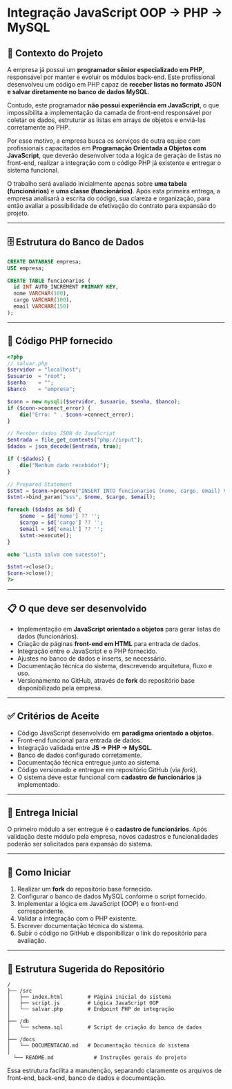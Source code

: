 # Integração JavaScript OOP → PHP → MySQL

## 📖 Contexto do Projeto

A empresa já possui um **programador sênior especializado em PHP**, responsável por manter e evoluir os módulos back-end.
Este profissional desenvolveu um código em PHP capaz de **receber listas no formato JSON e salvar diretamente no banco de dados MySQL**.

Contudo, este programador **não possui experiência em JavaScript**, o que impossibilita a implementação da camada de front-end responsável por coletar os dados, estruturar as listas em arrays de objetos e enviá-las corretamente ao PHP.

Por esse motivo, a empresa busca os serviços de outra equipe com profissionais capacitados em **Programação Orientada a Objetos com JavaScript**, que deverão desenvolver toda a lógica de geração de listas no front-end, realizar a integração com o código PHP já existente e entregar o sistema funcional.

O trabalho será avaliado inicialmente apenas sobre **uma tabela (funcionários)** e **uma classe (funcionários)**.
Após esta primeira entrega, a empresa analisará a escrita do código, sua clareza e organização, para então avaliar a possibilidade de efetivação do contrato para expansão do projeto.

---

## 🗄️ Estrutura do Banco de Dados

```sql
CREATE DATABASE empresa;
USE empresa;

CREATE TABLE funcionarios (
  id INT AUTO_INCREMENT PRIMARY KEY,
  nome VARCHAR(100),
  cargo VARCHAR(100),
  email VARCHAR(150)
);
```

---

## 🔗 Código PHP fornecido

```php
<?php
// salvar.php
$servidor = "localhost";
$usuario  = "root";
$senha    = "";
$banco    = "empresa";

$conn = new mysqli($servidor, $usuario, $senha, $banco);
if ($conn->connect_error) {
    die("Erro: " . $conn->connect_error);
}

// Receber dados JSON do JavaScript
$entrada = file_get_contents("php://input");
$dados = json_decode($entrada, true);

if (!$dados) {
    die("Nenhum dado recebido!");
}

// Prepared Statement
$stmt = $conn->prepare("INSERT INTO funcionarios (nome, cargo, email) VALUES (?, ?, ?)");
$stmt->bind_param("sss", $nome, $cargo, $email);

foreach ($dados as $d) {
    $nome  = $d['nome'] ?? '';
    $cargo = $d['cargo'] ?? '';
    $email = $d['email'] ?? '';
    $stmt->execute();
}

echo "Lista salva com sucesso!";

$stmt->close();
$conn->close();
?>
```

---

## 📋 O que deve ser desenvolvido

* Implementação em **JavaScript orientado a objetos** para gerar listas de dados (funcionários).
* Criação de páginas **front-end em HTML** para entrada de dados.
* Integração entre o JavaScript e o PHP fornecido.
* Ajustes no banco de dados e inserts, se necessário.
* Documentação técnica do sistema, descrevendo arquitetura, fluxo e uso.
* Versionamento no GitHub, através de **fork** do repositório base disponibilizado pela empresa.

---

## ✅ Critérios de Aceite

* Código JavaScript desenvolvido em **paradigma orientado a objetos**.
* Front-end funcional para entrada de dados.
* Integração validada entre **JS → PHP → MySQL**.
* Banco de dados configurado corretamente.
* Documentação técnica entregue junto ao sistema.
* Código versionado e entregue em repositório GitHub (via *fork*).
* O sistema deve estar funcional com **cadastro de funcionários** já implementado.

---

## 🏁 Entrega Inicial

O primeiro módulo a ser entregue é o **cadastro de funcionários**.
Após validação deste módulo pela empresa, novos cadastros e funcionalidades poderão ser solicitados para expansão do sistema.

---

## 🚀 Como Iniciar

1. Realizar um **fork** do repositório base fornecido.
2. Configurar o banco de dados MySQL conforme o script fornecido.
3. Implementar a lógica em JavaScript (OOP) e o front-end correspondente.
4. Validar a integração com o PHP existente.
5. Escrever documentação técnica do sistema.
6. Subir o código no GitHub e disponibilizar o link do repositório para avaliação.

---

## 📂 Estrutura Sugerida do Repositório

```
/
├── /src
│   ├── index.html        # Página inicial do sistema
│   ├── script.js         # Lógica JavaScript OOP
│   └── salvar.php        # Endpoint PHP de integração
│
├── /db
│   └── schema.sql        # Script de criação do banco de dados
│
├── /docs
│   └── DOCUMENTACAO.md   # Documentação técnica do sistema
│
  └── README.md             # Instruções gerais do projeto
```

Essa estrutura facilita a manutenção, separando claramente os arquivos de front-end, back-end, banco de dados e documentação.
